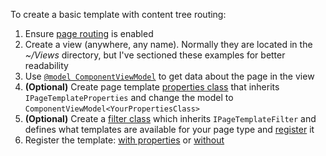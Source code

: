 To create a basic template with content tree routing:

1. Ensure [page routing](https://github.com/kentico-ericd/xperience-template-samples/blob/master/BlankCore/Startup.cs#L40) is enabled
1. Create a view (anywhere, any name). Normally they are located in the _~/Views_ directory, but I've sectioned these examples for better readability
1. Use [`@model ComponentViewModel`](https://github.com/kentico-ericd/xperience-template-samples/blob/master/BlankCore/BasicTemplate/_AltTemplate.cshtml#L9) to get data about the page in the view
1. __(Optional)__ Create page template [properties class](https://github.com/kentico-ericd/xperience-template-samples/blob/master/BlankCore/BasicTemplate/BasicTemplateProperties.cs) that inherits `IPageTemplateProperties` and change the model to `ComponentViewModel<YourPropertiesClass>`
1. __(Optional)__ Create a [filter class](https://github.com/kentico-ericd/xperience-template-samples/blob/master/BlankCore/BasicTemplate/BasicTemplateFilter.cs) which inherits `IPageTemplateFilter` and defines what templates are available for your page type and [register](https://github.com/kentico-ericd/xperience-template-samples/blob/master/BlankCore/Startup.cs#L60) it
1. Register the template: [with properties](https://github.com/kentico-ericd/xperience-template-samples/blob/master/BlankCore/Registrations.cs#L8) or [without](https://github.com/kentico-ericd/xperience-template-samples/blob/master/BlankCore/Registrations.cs#L13)
